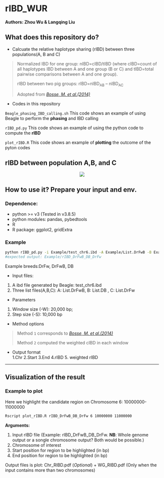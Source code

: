 # rIBD_WUR

**Authors: Zhou Wu & Langqing Liu**

## What does this repository do?
- Calcuate the relative haplotype sharing (rIBD) between three populations(A, B and C)

> Normalized IBD for one  group: nIBD=cIBD/tIBD (where cIBD=count of all haplotypes IBD between A and one group (B or C) and tIBD=total pairwise comparisons between A and one  group).
>
> rIBD between two pig groups: rIBD=nIBD<sub>AB</sub> – nIBD<sub>AC</sub>
>
> Adopted from *[Bosse, M. et al.(2014)](https://www.nature.com/articles/ncomms5392)*

- Codes in this repository

`Beagle_phasing_IBD_calling.sh` This code shows an example of using Beagle to perform the **phasing** and IBD calling

`rIBD_pd.py` This code shows an example of using the python code to compute the **rIBD**

`plot_rIBD.R` This code shows an example of **plotting** the outcome of the pyton codes 

## rIBD between population A,B, and C
<p align="center">
  <img src="https://github.com/wzuhou/rIBD_WUR/blob/main/Github_rIBD.png">
</p>

## How to use it? Prepare your input and env.
### Dependence: 
- python >= v3 (Tested in v3.8.5)
- python modules: pandas, pybedtools
- R 
- R package: ggplot2, gridExtra

### Example
```bash
python rIBD_pd.py -i Example/test_chr6.ibd -A Example/List.DrFwB -B Example/List.DB -C Example/List.DrFw -o rIBD_DrFwB_DB_DrFw -W 20000 -S 10000 -M 1
#expected output: Example/rIBD_DrFwB_DB_DrFw
```

Example breeds:DrFw, DrFwB, DB
- Input files:
1. A ibd file generated by Beagle: test_chr6.ibd
2. Three list files(A,B,C): A: List.DrFwB, B: List.DB , C: List.DrFw

- Parameters
1. Window size (-W): 20,000 bp; 
2. Step size (-S): 10,000 bp

- Method options

> Method `1` corresponds to *[Bosse, M. et al.(2014)](https://www.nature.com/articles/ncomms5392)*
> 
> Method `2` computed the weighted cIBD in each window 

- Output format  
1.Chr 2.Start 3.End 4.rIBD 5. weighted rIBD

---

## Visualization of the result
### Example to plot

Here we highlight the candidate region on Chromosome 6: 10000000-11000000

```bash
Rscript plot_rIBD.R rIBD_DrFwB_DB_DrFw 6 10000000 11000000
```

**Arguments:**
1. Input rIBD file (Example: rIBD_DrFwB_DB_DrFw. **NB**: Whole genome output or a songle chromosome output? Both would be possible.)
2. Chromosome of interest
3. Start position for region to be highlighted (in bp)
4. End position for region to be highlighted (in bp)

Output files is plot: Chr_RIBD.pdf   (*Optional*) + WG_RIBD.pdf (Only when the input contains more than two chromosomes) 
